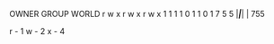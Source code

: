 OWNER			GROUP			WORLD
r w x     r w x     r w x
1 1 1     1 0 1     1 0 1
  7         5         5
  |_________|_________|
            |
           755

r - 1
w - 2
x - 4
